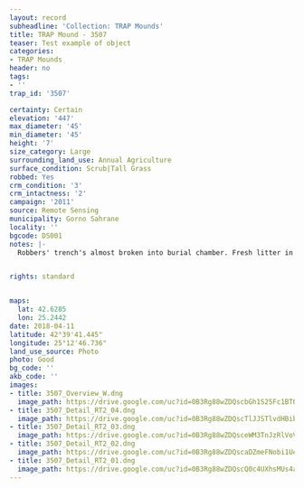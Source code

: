 ```yaml
---
layout: record
subheadline: 'Collection: TRAP Mounds'
title: TRAP Mound - 3507
teaser: Test example of object
categories:
- TRAP Mounds
header: no
tags:
- ''
trap_id: '3507'

certainty: Certain
elevation: '447'
max_diameter: '45'
min_diameter: '45'
height: '7'
size_category: Large
surrounding_land_use: Annual Agriculture
surface_condition: Scrub|Tall Grass
robbed: Yes
crm_condition: '3'
crm_intactness: '2'
campaign: '2011'
source: Remote Sensing
municipality: Gorno Sahrane
locality: ''
bgcode: DS001
notes: |-
  Robbers' trench's almost broken into burial chamber. Fresh litter in and around robbers' trench's. Many exensive robbers' trench's (fresh, ~1 year old for 2 on side of mound). Urgent preservation needed, recent robbries.


rights: standard


maps:
  lat: 42.6285
  lon: 25.2442
date: 2018-04-11
latitude: 42°39'41.445"
longitude: 25°12'46.736"
land_use_source: Photo
photo: Good
bg_code: ''
akb_code: ''
images:
- title: 3507_Overview_W.dng
  image_path: https://drive.google.com/uc?id=0B3Rg88wZDQscbGh1S25Fc1BTQ00
- title: 3507_Detail_RT2_04.dng
  image_path: https://drive.google.com/uc?id=0B3Rg88wZDQscTlJJSTlvdHBibE0
- title: 3507_Detail_RT2_03.dng
  image_path: https://drive.google.com/uc?id=0B3Rg88wZDQsceWM3TnJzRlVoVFU
- title: 3507_Detail_RT2_02.dng
  image_path: https://drive.google.com/uc?id=0B3Rg88wZDQscaDZmeFNobi1Uenc
- title: 3507_Detail_RT2_01.dng
  image_path: https://drive.google.com/uc?id=0B3Rg88wZDQscQ0c4UXhsMUs4a0k
---
```

